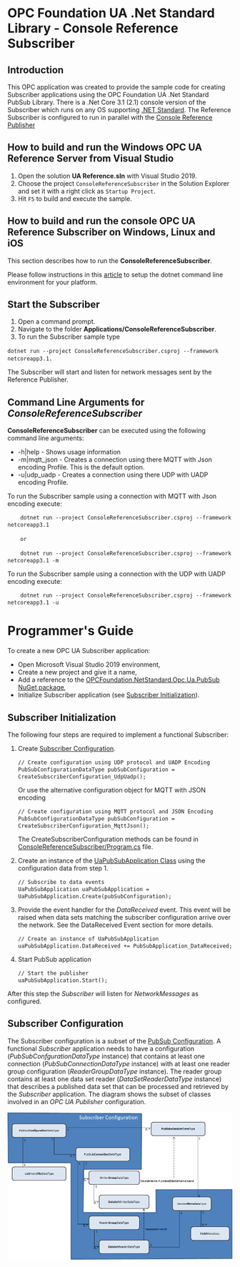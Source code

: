 
# OPC Foundation UA .Net Standard Library - Console Reference Subscriber

## Introduction
This OPC application was created to provide the sample code for creating Subscriber applications using the OPC Foundation UA .Net Standard PubSub Library. There is a .Net Core 3.1 (2.1) console version of the Subscriber which runs on any OS supporting [.NET Standard](https://docs.microsoft.com/en-us/dotnet/articles/standard).
The Reference Subscriber is configured to run in parallel with the [Console Reference Publisher](../ConsoleReferencePublisher/README.md)

## How to build and run the Windows OPC UA Reference Server from Visual Studio
1. Open the solution **UA Reference.sln** with Visual Studio 2019.
2. Choose the project `ConsoleReferenceSubscriber` in the Solution Explorer and set it with a right click as `Startup Project`.
3. Hit `F5` to build and execute the sample.

## How to build and run the console OPC UA Reference Subscriber on Windows, Linux and iOS
This section describes how to run the **ConsoleReferenceSubscriber**.

Please follow instructions in this [article](https://aka.ms/dotnetcoregs) to setup the dotnet command line environment for your platform. 

## Start the Subscriber
1. Open a command prompt.
2. Navigate to the folder **Applications/ConsoleReferenceSubscriber**.
3. To run the Subscriber sample type 

`dotnet run --project ConsoleReferenceSubscriber.csproj --framework netcoreapp3.1.` 

The Subscriber will start and listen for network messages sent by the Reference Publisher. 

## Command Line Arguments for *ConsoleReferenceSubscriber*
 **ConsoleReferenceSubscriber** can be executed using the following command line arguments:
 

 -  -h|help - Shows usage information
 -  -m|mqtt_json - Creates a connection using there MQTT with Json encoding Profile. This is the default option.
 -  -u|udp_uadp - Creates a connection using there UDP with UADP encoding Profile. 

To run the Subscriber sample using a connection with MQTT with Json encoding execute: 

		dotnet run --project ConsoleReferenceSubscriber.csproj --framework netcoreapp3.1 

		or 

		dotnet run --project ConsoleReferenceSubscriber.csproj --framework netcoreapp3.1 -m

To run the Subscriber sample using a connection with the UDP with UADP encoding execute: 

		dotnet run --project ConsoleReferenceSubscriber.csproj --framework netcoreapp3.1 -u

# Programmer's Guide
To create a new OPC UA Subscriber application:

 - Open Microsoft Visual Studio 2019 environment,
 - Create a new project and give it a name,
 - Add a reference to the [OPCFoundation.NetStandard.Opc.Ua.PubSub NuGet package](https://www.nuget.org/packages/OPCFoundation.NetStandard.Opc.Ua.PubSub/),
 - Initialize Subscriber application (see [Subscriber Initialization](#subscriber-initialization)).
## Subscriber Initialization

The following four steps are required to implement a functional Subscriber:

 1. Create [Subscriber Configuration](#subscriber-configuration).
 
        // Create configuration using UDP protocol and UADP Encoding 
        PubSubConfigurationDataType pubSubConfiguration = CreateSubscriberConfiguration_UdpUadp();
    
      Or use the alternative configuration object for MQTT with JSON encoding
                
        // Create configuration using MQTT protocol and JSON Encoding
        PubSubConfigurationDataType pubSubConfiguration = CreateSubscriberConfiguration_MqttJson();

    The CreateSubscriberConfiguration methods can be found in  [ConsoleReferenceSubscriber/Program.cs](./Program.cs) file.

 2. Create an instance of the [UaPubSubApplication Class](../../Docs/PubSub.md#uapubsubapplication-class) using the configuration data from step 1.
 
        // Subscribe to data events 
        UaPubSubApplication uaPubSubApplication = UaPubSubApplication.Create(pubSubConfiguration);

 3. Provide the event handler for the *DataReceived* 	event. This event will be raised when data sets matching the subscriber configuration arrive over the network. See the DataReceived Event section for more details.

        // Create an instance of UaPubSubApplication
        uaPubSubApplication.DataReceived += PubSubApplication_DataReceived;

 4. Start PubSub application

        // Start the publisher
        uaPubSubApplication.Start();

After this step the *Subscriber* will listen for *NetworkMessages* as configured.
## Subscriber Configuration

The Subscriber configuration is a subset of the [PubSub Configuration](../../Docs/PubSub.md#pubsub-configuration). A functional *Subscriber* application needs to have a configuration (*PubSubConfgurationDataType* instance) that contains at least one connection (*PubSubConnectionDataType* instance) with at least one reader group configuration (*ReaderGroupDataType* instance). The reader group contains at least one data set reader (*DataSetReaderDataType* instance) that describes a published data set that can be processed and retrieved by the *Subscriber* application.
The diagram shows the subset of classes involved in an *OPC UA Publisher* configuration.

![SubscriberConfigClasses](../../Docs/Images/SubscriberConfigClasses.png)
